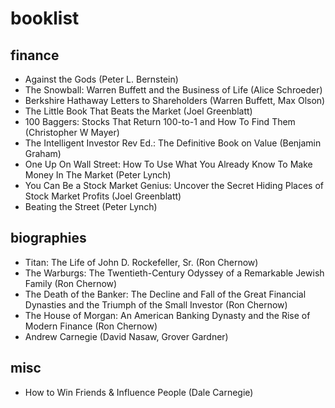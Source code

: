 # booklist

## finance
- Against the Gods (Peter L. Bernstein)
- The Snowball: Warren Buffett and the Business of Life (Alice Schroeder)
- Berkshire Hathaway Letters to Shareholders (Warren Buffett, Max Olson)
- The Little Book That Beats the Market (Joel Greenblatt)
- 100 Baggers: Stocks That Return 100-to-1 and How To Find Them (Christopher W Mayer)
- The Intelligent Investor Rev Ed.: The Definitive Book on Value (Benjamin Graham)
- One Up On Wall Street: How To Use What You Already Know To Make Money In The Market (Peter Lynch)
- You Can Be a Stock Market Genius: Uncover the Secret Hiding Places of Stock Market Profits (Joel Greenblatt)
- Beating the Street (Peter Lynch)

## biographies
- Titan: The Life of John D. Rockefeller, Sr. (Ron Chernow)
- The Warburgs: The Twentieth-Century Odyssey of a Remarkable Jewish Family (Ron Chernow)
- The Death of the Banker: The Decline and Fall of the Great Financial Dynasties and the Triumph of the Small Investor (Ron Chernow)
- The House of Morgan: An American Banking Dynasty and the Rise of Modern Finance (Ron Chernow)
- Andrew Carnegie (David Nasaw, Grover Gardner)

## misc
- How to Win Friends & Influence People (Dale Carnegie)

